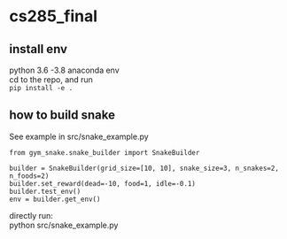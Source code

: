 # cs285_final

## install env
python 3.6 -3.8 anaconda env  
cd to the repo, and run    
``` pip install -e .  ```


## how to build snake
See example in src/snake_example.py

```
from gym_snake.snake_builder import SnakeBuilder

builder = SnakeBuilder(grid_size=[10, 10], snake_size=3, n_snakes=2, n_foods=2)
builder.set_reward(dead=-10, food=1, idle=-0.1)
builder.test_env()    
env = builder.get_env()
```

directly run:   
python src/snake_example.py 
